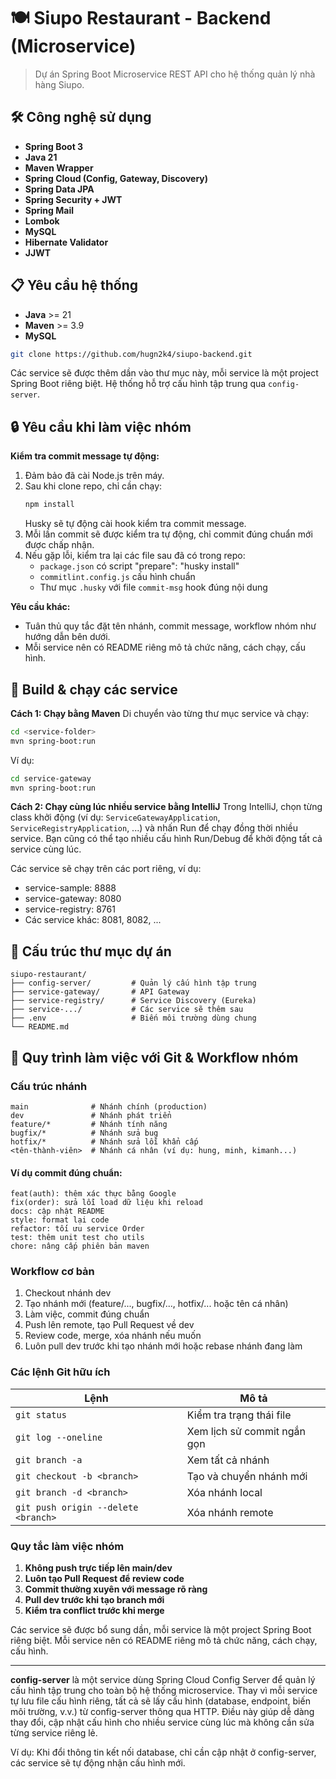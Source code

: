 
# 🍽️ Siupo Restaurant - Backend (Microservice)

> Dự án Spring Boot Microservice REST API cho hệ thống quản lý nhà hàng Siupo.


## 🛠️ Công nghệ sử dụng

- **Spring Boot 3**
- **Java 21**
- **Maven Wrapper**
- **Spring Cloud (Config, Gateway, Discovery)**
- **Spring Data JPA**
- **Spring Security + JWT**
- **Spring Mail**
- **Lombok**
- **MySQL**
- **Hibernate Validator**
- **JJWT**


## 📋 Yêu cầu hệ thống

- **Java** >= 21
- **Maven** >= 3.9
- **MySQL**


```bash
git clone https://github.com/hugn2k4/siupo-backend.git
```


Các service sẽ được thêm dần vào thư mục này, mỗi service là một project Spring Boot riêng biệt.
Hệ thống hỗ trợ cấu hình tập trung qua `config-server`.


## 🔒 Yêu cầu khi làm việc nhóm

**Kiểm tra commit message tự động:**
1. Đảm bảo đã cài Node.js trên máy.
2. Sau khi clone repo, chỉ cần chạy:
   ```bash
   npm install
   ```
   Husky sẽ tự động cài hook kiểm tra commit message.
3. Mỗi lần commit sẽ được kiểm tra tự động, chỉ commit đúng chuẩn mới được chấp nhận.
4. Nếu gặp lỗi, kiểm tra lại các file sau đã có trong repo:
   - `package.json` có script "prepare": "husky install"
   - `commitlint.config.js` cấu hình chuẩn
   - Thư mục `.husky` với file `commit-msg` hook đúng nội dung

**Yêu cầu khác:**
- Tuân thủ quy tắc đặt tên nhánh, commit message, workflow nhóm như hướng dẫn bên dưới.
- Mỗi service nên có README riêng mô tả chức năng, cách chạy, cấu hình.


## 🚀 Build & chạy các service

**Cách 1: Chạy bằng Maven**
Di chuyển vào từng thư mục service và chạy:
```bash
cd <service-folder>
mvn spring-boot:run
```
Ví dụ:
```bash
cd service-gateway
mvn spring-boot:run
```

**Cách 2: Chạy cùng lúc nhiều service bằng IntelliJ**
Trong IntelliJ, chọn từng class khởi động (ví dụ: `ServiceGatewayApplication`, `ServiceRegistryApplication`, ...) và nhấn Run để chạy đồng thời nhiều service.
Bạn cũng có thể tạo nhiều cấu hình Run/Debug để khởi động tất cả service cùng lúc.

Các service sẽ chạy trên các port riêng, ví dụ:
- service-sample: 8888
- service-gateway: 8080
- service-registry: 8761
- Các service khác: 8081, 8082, ...


## 📁 Cấu trúc thư mục dự án

```text
siupo-restaurant/
├── config-server/         # Quản lý cấu hình tập trung
├── service-gateway/       # API Gateway
├── service-registry/      # Service Discovery (Eureka)
├── service-.../           # Các service sẽ thêm sau
├── .env                   # Biến môi trường dùng chung
└── README.md
```


## 🌿 Quy trình làm việc với Git & Workflow nhóm

### Cấu trúc nhánh

```text
main              # Nhánh chính (production)
dev               # Nhánh phát triển
feature/*         # Nhánh tính năng
bugfix/*          # Nhánh sửa bug
hotfix/*          # Nhánh sửa lỗi khẩn cấp
<tên-thành-viên>  # Nhánh cá nhân (ví dụ: hung, minh, kimanh...)
```


#### Ví dụ commit đúng chuẩn:
```text
feat(auth): thêm xác thực bằng Google
fix(order): sửa lỗi load dữ liệu khi reload
docs: cập nhật README
style: format lại code
refactor: tối ưu service Order
test: thêm unit test cho utils
chore: nâng cấp phiên bản maven
```


### Workflow cơ bản
1. Checkout nhánh dev
2. Tạo nhánh mới (feature/..., bugfix/..., hotfix/... hoặc tên cá nhân)
3. Làm việc, commit đúng chuẩn
4. Push lên remote, tạo Pull Request về dev
5. Review code, merge, xóa nhánh nếu muốn
6. Luôn pull dev trước khi tạo nhánh mới hoặc rebase nhánh đang làm


### Các lệnh Git hữu ích

| Lệnh                                | Mô tả                       |
| ----------------------------------- | --------------------------- |
| `git status`                        | Kiểm tra trạng thái file    |
| `git log --oneline`                 | Xem lịch sử commit ngắn gọn |
| `git branch -a`                     | Xem tất cả nhánh            |
| `git checkout -b <branch>`          | Tạo và chuyển nhánh mới     |
| `git branch -d <branch>`            | Xóa nhánh local             |
| `git push origin --delete <branch>` | Xóa nhánh remote            |


### Quy tắc làm việc nhóm
1. **Không push trực tiếp lên main/dev**
2. **Luôn tạo Pull Request để review code**
3. **Commit thường xuyên với message rõ ràng**
4. **Pull dev trước khi tạo branch mới**
5. **Kiểm tra conflict trước khi merge**

Các service sẽ được bổ sung dần, mỗi service là một project Spring Boot riêng biệt.
Mỗi service nên có README riêng mô tả chức năng, cách chạy, cấu hình.


---

**config-server** là một service dùng Spring Cloud Config Server để quản lý cấu hình tập trung cho toàn bộ hệ thống microservice. Thay vì mỗi service tự lưu file cấu hình riêng, tất cả sẽ lấy cấu hình (database, endpoint, biến môi trường, v.v.) từ config-server thông qua HTTP. Điều này giúp dễ dàng thay đổi, cập nhật cấu hình cho nhiều service cùng lúc mà không cần sửa từng service riêng lẻ.

Ví dụ: Khi đổi thông tin kết nối database, chỉ cần cập nhật ở config-server, các service sẽ tự động nhận cấu hình mới.
